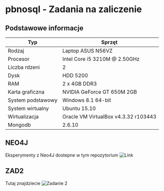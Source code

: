 # pbnosql - Zadania na zaliczenie

## Podstawowe informacje

Typ  | Sprzęt
------------- | -------------
Rodzaj | Laptop ASUS N56VZ
Procesor | Intel Core i5 3210M @ 2.50GHz
Liczba rdzeni  | 2
Dysk | HDD 5200
RAM | 2 x 4GB DDR3
Karta graficzna | NVIDIA GeForce GT 650M 2GB
System podstawowy | Windows 8.1 64-bit
System wirtualny | Ubuntu 15.10
Wirtualizacja | Oracle VM VirtualBox v4.3.32 r103443
Mongodb | 2.6.10

## NEO4J
[Link]: https://github.com/pbasiak/neo4j-database
Eksperymenty z Neo4J dostepne w tym repozytorium ![Link]

## ZAD2
[Zadanie 2]: https://github.com/pbasiak/pbnosql/tree/master/zad2
Tutaj znajdziecie ![Zadanie 2]
